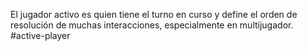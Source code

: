 El jugador activo es quien tiene el turno en curso y define el orden de resolución de muchas interacciones, especialmente en multijugador.
#active-player